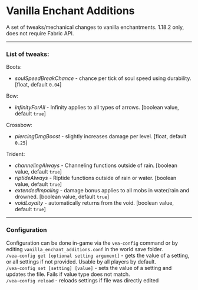 # Vanilla Enchant Additions
A set of tweaks/mechanical changes to vanilla enchantments. 1.18.2 only, does not require Fabric API.
___
### List of tweaks:<br>
Boots:
- *soulSpeedBreakChance* - chance per tick of soul speed using durability. [float, default `0.04`]

Bow:
- *infinityForAll* - Infinity applies to all types of arrows. [boolean value, default `true`]

Crossbow:
- *piercingDmgBoost* - slightly increases damage per level. [float, default `0.25`]

Trident:
- *channelingAlways* - Channeling functions outside of rain. [boolean value, default `true`]
- *riptideAlways* - Riptide functions outside of rain or water. [boolean value, default `true`]
- *extendedImpaling* - damage bonus applies to all mobs in water/rain and drowned. [boolean value, default `true`]
- *voidLoyalty* - automatically returns from the void. [boolean value, default `true`]
___
### Configuration
Configuration can be done in-game via the `vea-config` command or by editing `vanilla_enchant_additions.conf` in the world save folder.</br>
`/vea-config get [optional setting argument]` - gets the value of a setting, or all settings if not provided. Usable by all players by default.</br>
`/vea-config set [setting] [value]` - sets the value of a setting and updates the file. Fails if value type does not match.</br>
`/vea-config reload` - reloads settings if file was directly edited

